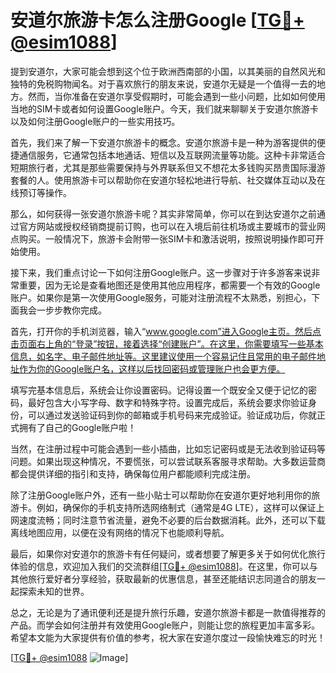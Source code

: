 # 安道尔旅游卡怎么注册Google [[TG💪+ @esim1088](https://t.me/s/esim1088)]

提到安道尔，大家可能会想到这个位于欧洲西南部的小国，以其美丽的自然风光和独特的免税购物闻名。对于喜欢旅行的朋友来说，安道尔无疑是一个值得一去的地方。然而，当你准备在安道尔享受假期时，可能会遇到一些小问题，比如如何使用当地的SIM卡或者如何设置Google账户。今天，我们就来聊聊关于安道尔旅游卡以及如何注册Google账户的一些实用技巧。

首先，我们来了解一下安道尔旅游卡的概念。安道尔旅游卡是一种为游客提供的便捷通信服务，它通常包括本地通话、短信以及互联网流量等功能。这种卡非常适合短期旅行者，尤其是那些需要保持与外界联系但又不想花太多钱购买昂贵国际漫游套餐的人。使用旅游卡可以帮助你在安道尔轻松地进行导航、社交媒体互动以及在线预订等操作。

那么，如何获得一张安道尔旅游卡呢？其实非常简单，你可以在到达安道尔之前通过官方网站或授权经销商提前订购，也可以在入境后前往机场或主要城市的营业网点购买。一般情况下，旅游卡会附带一张SIM卡和激活说明，按照说明操作即可开始使用。

接下来，我们重点讨论一下如何注册Google账户。这一步骤对于许多游客来说非常重要，因为无论是查看地图还是使用其他应用程序，都需要一个有效的Google账户。如果你是第一次使用Google服务，可能对注册流程不太熟悉，别担心，下面我会一步步教你完成。

首先，打开你的手机浏览器，输入“www.google.com”进入Google主页。然后点击页面右上角的“登录”按钮，接着选择“创建账户”。在这里，你需要填写一些基本信息，如名字、电子邮件地址等。这里建议使用一个容易记住且常用的电子邮件地址作为你的Google账户名，这样以后找回密码或管理账户也会更方便。

填写完基本信息后，系统会让你设置密码。记得设置一个既安全又便于记忆的密码，最好包含大小写字母、数字和特殊字符。设置完成后，系统会要求你验证身份，可以通过发送验证码到你的邮箱或手机号码来完成验证。验证成功后，你就正式拥有了自己的Google账户啦！

当然，在注册过程中可能会遇到一些小插曲，比如忘记密码或是无法收到验证码等问题。如果出现这种情况，不要慌张，可以尝试联系客服寻求帮助。大多数运营商都会提供详细的指引和支持，确保每位用户都能顺利完成注册。

除了注册Google账户外，还有一些小贴士可以帮助你在安道尔更好地利用你的旅游卡。例如，确保你的手机支持所选网络制式（通常是4G LTE），这样可以保证上网速度流畅；同时注意节省流量，避免不必要的后台数据消耗。此外，还可以下载离线地图应用，以便在没有网络的情况下也能顺利导航。

最后，如果你对安道尔的旅游卡有任何疑问，或者想要了解更多关于如何优化旅行体验的信息，欢迎加入我们的交流群组[[TG💪+ @esim1088](https://t.me/s/esim1088)]。在这里，你可以与其他旅行爱好者分享经验，获取最新的优惠信息，甚至还能结识志同道合的朋友一起探索未知的世界。

总之，无论是为了通讯便利还是提升旅行乐趣，安道尔旅游卡都是一款值得推荐的产品。而学会如何注册并有效使用Google账户，则能让您的旅程更加丰富多彩。希望本文能为大家提供有价值的参考，祝大家在安道尔度过一段愉快难忘的时光！

[[TG💪+ @esim1088](https://t.me/s/esim1088) ![Image](https://i.postimg.cc/4NQfJmqS/Snipaste-2025-05-13-00-14-12.png)]